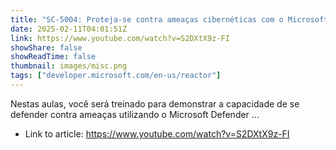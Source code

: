 ```yaml
---
title: "SC-5004: Proteja-se contra ameaças cibernéticas com o Microsoft Defender XDR Parte 2"
date: 2025-02-11T04:01:51Z
link: https://www.youtube.com/watch?v=S2DXtX9z-FI
showShare: false
showReadTime: false
thumbnail: images/misc.png
tags: ["developer.microsoft.com/en-us/reactor"]
---
```

Nestas aulas, você será treinado para demonstrar a capacidade de se defender contra ameaças utilizando o Microsoft Defender ...

- Link to article: https://www.youtube.com/watch?v=S2DXtX9z-FI
